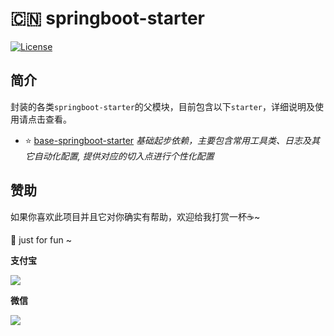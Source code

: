 # :cn: springboot-starter

[![License](https://img.shields.io/badge/License-Apache%202.0-blue.svg?label=license)](https://github.com/KimZing/base-springboot-starter/blob/master/LICENSE)

## 简介

封装的各类`springboot-starter`的父模块，目前包含以下`starter`，详细说明及使用请点击查看。

* :star: [base-springboot-starter](base-springboot-starter) 
    *基础起步依赖，主要包含常用工具类、日志及其它自动化配置, 提供对应的切入点进行个性化配置*

## 赞助

如果你喜欢此项目并且它对你确实有帮助，欢迎给我打赏一杯:coffee:~ 

:chicken: just for fun ~

**支付宝**

![](http://images.kimzing.com/images/alipay.png?x-oss-process=style/resize)

**微信**

![](http://images.kimzing.com/images/wechatpay.png?x-oss-process=style/resize)
